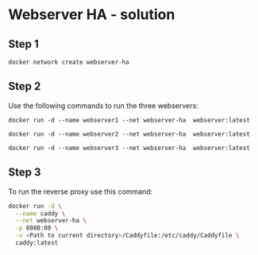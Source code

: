 # Webserver HA - solution

## Step 1

`docker network create webserver-ha`

## Step 2

Use the following commands to run the three webservers:

```
docker run -d --name webserver1 --net webserver-ha  webserver:latest

docker run -d --name webserver2 --net webserver-ha  webserver:latest

docker run -d --name webserver3 --net webserver-ha  webserver:latest
```

## Step 3

To run the reverse proxy use this command:

```bash
docker run -d \
  --name caddy \
  --net webserver-ha \
  -p 8080:80 \
  -v <Path to current directory>/Caddyfile:/etc/caddy/Caddyfile \
  caddy:latest
```
